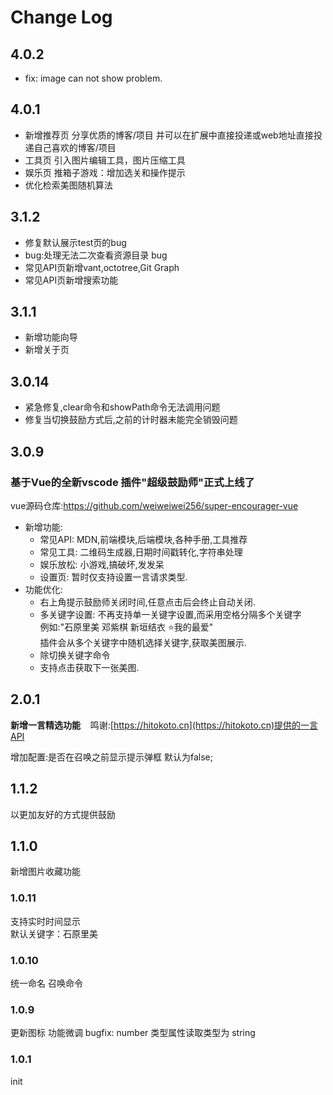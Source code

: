 # Change Log
## 4.0.2
- fix: image can not show problem.
## 4.0.1 
-  新增推荐页 分享优质的博客/项目 并可以在扩展中直接投递或web地址直接投递自己喜欢的博客/项目
-  工具页 引入图片编辑工具，图片压缩工具
-  娱乐页 推箱子游戏：增加选关和操作提示
-  优化检索美图随机算法

## 3.1.2
-  修复默认展示test页的bug
-  bug:处理无法二次查看资源目录 bug
-  常见API页新增vant,octotree,Git Graph
-  常见API页新增搜索功能

## 3.1.1
-  新增功能向导
-  新增关于页

## 3.0.14

-	紧急修复,clear命令和showPath命令无法调用问题
-   修复当切换鼓励方式后,之前的计时器未能完全销毁问题

## 3.0.9
  ### 基于Vue的全新vscode 插件"超级鼓励师"正式上线了
  vue源码仓库:https://github.com/weiweiwei256/super-encourager-vue
-  新增功能:
	-  常见API: MDN,前端模块,后端模块,各种手册,工具推荐
	-  常见工具: 二维码生成器,日期时间戳转化,字符串处理
	-  娱乐放松: 小游戏,搞破坏,发发呆
	-  设置页: 暂时仅支持设置一言请求类型.
- 功能优化:
	- 右上角提示鼓励师关闭时间,任意点击后会终止自动关闭.
	- 多关键字设置: 
	  不再支持单一关键字设置,而采用空格分隔多个关键字<br>
    例如:"石原里美 邓紫棋 新垣结衣 ⭐我的最爱"<br> 
    插件会从多个关键字中随机选择关键字,获取美图展示.
  - 除切换关键字命令
  - 支持点击获取下一张美图.

## 2.0.1

<b>新增一言精选功能</b>&nbsp;&nbsp;&nbsp;&nbsp;鸣谢:[https://hitokoto.cn](https://hitokoto.cn)提供的一言API

增加配置:是否在召唤之前显示提示弹框  默认为false; 

## 1.1.2

以更加友好的方式提供鼓励

## 1.1.0

新增图片收藏功能

### 1.0.11

支持实时时间显示  
默认关键字：石原里美

### 1.0.10

统一命名 召唤命令

### 1.0.9

更新图标
功能微调
bugfix: number 类型属性读取类型为 string

### 1.0.1

init
